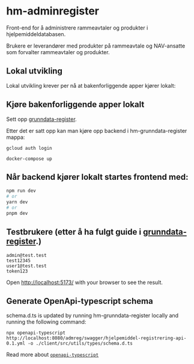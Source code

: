 # hm-adminregister

Front-end for å administrere rammeavtaler og produkter i hjelpemiddeldatabasen.

Brukere er leverandører med produkter på rammeavtale og NAV-ansatte som forvalter rammeavtaler og produkter.

## Lokal utvikling

Lokal utvikling krever per nå at bakenforliggende apper kjører lokalt:

## Kjøre bakenforliggende apper lokalt

Sett opp [grunndata-register](https://github.com/navikt/hm-grunndata-register).

Etter det er satt opp kan man kjøre opp backend i hm-grunndata-register mappa:

```
gcloud auth login

docker-compose up
```

## Når backend kjører lokalt startes frontend med:

```bash
npm run dev
# or
yarn dev
# or
pnpm dev
```

## Testbrukere (etter å ha fulgt guide i [grunndata-register](https://github.com/navikt/hm-grunndata-register).)

```
admin@test.test
test12345
user1@test.test
token123
```

Open [http://localhost:5173/](http://localhost:5173/) with your browser to see the result.

## Generate OpenApi-typescript schema

schema.d.ts is updated by running hm-grunndata-register locally and running the following command:

```
npx openapi-typescript http://localhost:8080/admreg/swagger/hjelpemiddel-registrering-api-0.1.yml -o ./client/src/utils/types/schema.d.ts
```

Read more about [`openapi-typescript`](https://www.npmjs.com/package/openapi-typescript?activeTab=readme)
